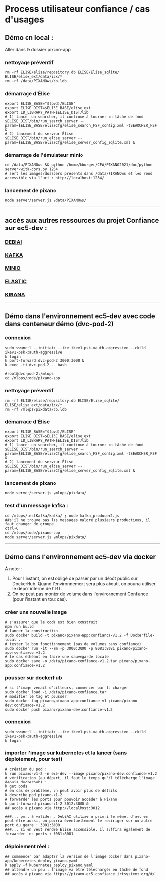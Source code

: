Process utilisateur confiance / cas d'usages
===============

## Démo en local :
Aller dans le dossier pixano-app
### nettoyage préventif
```
rm -rf ELISE/elise/repository.db ELISE/Elise_sqlite/ ELISE/elise_ext/data/idx/*
rm -rf /data/PIXANOws/db.ldb
```
### démarrage d'Élise
```
export ELISE_BASE="$(pwd)/ELISE"
export ELISE_DIST=$ELISE_BASE/elise_ext
export LD_LIBRARY_PATH=$ELISE_DIST/lib
# 1) lancer un searcher, il continue à tourner en tâche de fond
$ELISE_DIST/bin/run_search_server --param=$ELISE_BASE/eliseCfg/elise_search_FSF_config.xml -tSEARCHER_FSF &
# 2) lancement du serveur Élise
$ELISE_DIST/bin/run_elise_server --param=$ELISE_BASE/eliseCfg/elise_server_config_sqlite.xml &
```
### démarrage de l'émulateur minio
```
cd /data/PIXANOws && python /home/bburger/CEA/PIXANO2021/doc/python-server-with-cors.py 1234
# sert les images/dossiers présents dans /data/PIXANOws et les rend accessible via l'uri : http://localhost:1234/
```
### lancement de pixano
```
node server/server.js /data/PIXANOws/
```

-----------------
## accès aux autres ressources du projet Confiance sur ec5-dev :
### [DEBIAI](https://debiai-ec5.confiance.irtsystemx.org/#/)
### [KAFKA](https://kafka-ec5.confiance.irtsystemx.org/topic/selection/)
### [MINIO](https://minio-ec5.confiance.irtsystemx.org/buckets/pixanoimagesselection/)
### [ELASTIC](https://elasticsearch-ec5.confiance.irtsystemx.org/)
### [KIBANA](https://kibana-ec5.confiance.irtsystemx.org/)

-----------------
## Démo dans l'environnement ec5-dev avec code dans conteneur démo (dvc-pod-2)
### connexion
```
sudo swanctl --initiate --ike ikev1-psk-xauth-aggressive --child ikev1-psk-xauth-aggressive
k login
k port-forward dvc-pod-2 3000:3000 &
k exec -ti dvc-pod-2 -- bash
```
```
#root@dvc-pod-2:/mlops
cd /mlops/code/pixano-app
```
### nettoyage préventif
```
rm -rf ELISE/elise/repository.db ELISE/Elise_sqlite/ ELISE/elise_ext/data/idx/*
rm -rf /mlops/pixdata/db.ldb
```
### démarrage d'Élise
```
export ELISE_BASE="$(pwd)/ELISE"
export ELISE_DIST=$ELISE_BASE/elise_ext
export LD_LIBRARY_PATH=$ELISE_DIST/lib
# 1) lancer un searcher, il continue à tourner en tâche de fond
$ELISE_DIST/bin/run_search_server --param=$ELISE_BASE/eliseCfg/elise_search_FSF_config.xml -tSEARCHER_FSF &
# 2) lancement du serveur Élise
$ELISE_DIST/bin/run_elise_server --param=$ELISE_BASE/eliseCfg/elise_server_config_sqlite.xml &
```
### lancement de pixano
```
node server/server.js /mlops/pixdata/
```
### test d'un message kafka :
```
cd /mlops/testKafka/kafka/ ; node kafka_producer2.js
##s'il ne trouve pas les messages malgré plusieurs productions, il faut changer de groupe
ctrl-C
cd /mlops/code/pixano-app
node server/server.js /mlops/pixdata/
```

-----------------
## Démo dans l'environnement ec5-dev via docker
À noter :  
1. Pour l'instant, on est obligé de passer par un dépôt public sur DockerHub. Quand l'environnement sera plus abouti, on pourra utiliser le dépôt interne de l'IRT.  
2. On ne peut pas monter de volume dans l'environnement Confiance (pour l'instant en tout cas).
### créer une nouvelle image
```
# s'assurer que le code est bien construit
npm run build
# lancer la construction
sudo docker build -t pixano/pixano-app:confiance-v1.2 -f Dockerfile-local .
# tester le bon fonctionnement (pas de volumes dans confiance)
sudo docker run -it --rm -p 3000:3000 -p 8081:8081 pixano/pixano-app:confiance-v1.2
# le cas échéant en faire une sauvegarde locale
sudo docker save -o /data/pixano-confiance-v1.2.tar pixano/pixano-app:confiance-v1.2
```
### pousser sur dockerhub
```
# si l'image venait d'ailleurs, commencer par la charger
sudo docker load -i /data/pixano-confiance.tar
# modifier le tag et pousser
sudo docker tag pixano/pixano-app:confiance-v1 pixano/pixano-dev:confiance-v1.2
sudo docker push pixano/pixano-dev:confiance-v1.2
```
### connexion
```
sudo swanctl --initiate --ike ikev1-psk-xauth-aggressive --child ikev1-psk-xauth-aggressive
k login
```
### importer l'image sur kubernetes et la lancer (sans déploiement, pour test)
```
# création du pod :
k run pixano-v1-2 -n ec5-dev --image pixano/pixano-dev:confiance-v1.2
# vérification (au départ, il faut le temps qu'il télécharge l'image depuis dockerhub) :
k get pods
# en cas de problème, on peut avoir plus de détails
k describe pod pixano-v1-2
# forwarder les ports pour pouvoir accéder à Pixano
k port-forward pixano-v1-2 3012:3000 &
## accès à pixano via http://localhost:3012

###... port à valider : DebiAI utilise a priori le même, d'autres peut-être aussi, on pourra éventuellement le rediriger sur un autre port du genre : 3001:3000
###... si on veut rendre Élise accessible, il suffira également de forwarder les ports : 8081:8081
```
### déploiement réel :
```
## commencer par adapter la version de l'image docker dans pixano-app/kubernetes_deploy_pixano.yaml
k apply -f kubernetes_deploy_pixano.yaml
## attendre un peu : l'image va être téléchargée en tâche de fond
## accès à pixano via https://pixano-ec5.confiance.irtsystemx.org/#/
```



